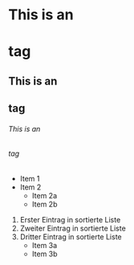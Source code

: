 # This is an <h1> tag
## This is an <h2> tag
###### This is an <h6> tag

* Item 1
* Item 2
  * Item 2a
  * Item 2b

1. Erster Eintrag in sortierte Liste
2. Zweiter Eintrag in sortierte Liste
3. Dritter Eintrag in sortierte Liste
   * Item 3a
   * Item 3b


